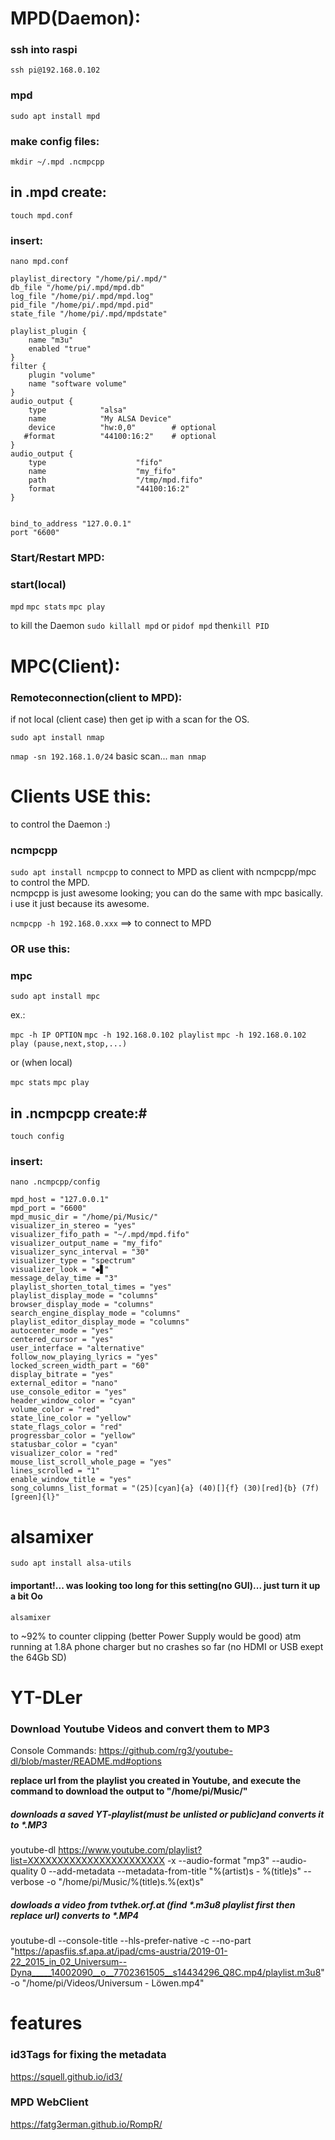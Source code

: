 # MPD(Daemon):

### ssh into raspi 
`ssh pi@192.168.0.102` 

### mpd
`sudo apt install mpd`

### make config files:

`mkdir ~/.mpd .ncmpcpp` 

## in .mpd create:
`touch mpd.conf`

### insert:
`nano mpd.conf`
```music_directory "/home/pi/Music/"
playlist_directory "/home/pi/.mpd/"
db_file "/home/pi/.mpd/mpd.db"
log_file "/home/pi/.mpd/mpd.log"
pid_file "/home/pi/.mpd/mpd.pid"
state_file "/home/pi/.mpd/mpdstate"

playlist_plugin {
    name "m3u"
    enabled "true"
}
filter {
    plugin "volume"
    name "software volume"
}
audio_output {
    type            "alsa"
    name            "My ALSA Device"
    device          "hw:0,0"        # optional
   #format          "44100:16:2"    # optional
}
audio_output {
    type                    "fifo"
    name                    "my_fifo"
    path                    "/tmp/mpd.fifo"
    format                  "44100:16:2"
}

 
bind_to_address "127.0.0.1"
port "6600"
```
### Start/Restart MPD:

### start(local)
`mpd`
`mpc stats`
`mpc play`

to kill the Daemon
`sudo killall mpd` or `pidof mpd` then`kill PID`

# MPC(Client):
### Remoteconnection(client to MPD):

if not local (client case) then get ip with a scan for the OS.

`sudo apt install nmap`

`nmap -sn 192.168.1.0/24` basic scan... `man nmap`

# Clients USE this:
to control the Daemon :)

### ncmpcpp 

`sudo apt install ncmpcpp` to connect to MPD as client with ncmpcpp/mpc to control the MPD.   
ncmpcpp is just awesome looking; you can do the same with mpc basically.
i use it just because its awesome.

`ncmpcpp -h 192.168.0.xxx` ==> to connect to MPD 

### OR use this:

### mpc 
`sudo apt install mpc`

ex.:

`mpc -h IP OPTION`
`mpc -h 192.168.0.102 playlist`
`mpc -h 192.168.0.102 play (pause,next,stop,...)`

or (when local)

`mpc stats`
`mpc play`

## in .ncmpcpp create:#

`touch config`

### insert:

`nano .ncmpcpp/config`

```% egrep -v '^#' .ncmpcpp/config
mpd_host = "127.0.0.1"
mpd_port = "6600"
mpd_music_dir = "/home/pi/Music/"
visualizer_in_stereo = "yes"
visualizer_fifo_path = "~/.mpd/mpd.fifo"
visualizer_output_name = "my_fifo"
visualizer_sync_interval = "30"
visualizer_type = "spectrum"
visualizer_look = "◆▋"
message_delay_time = "3"
playlist_shorten_total_times = "yes"
playlist_display_mode = "columns"
browser_display_mode = "columns"
search_engine_display_mode = "columns"
playlist_editor_display_mode = "columns"
autocenter_mode = "yes"
centered_cursor = "yes"
user_interface = "alternative"
follow_now_playing_lyrics = "yes"
locked_screen_width_part = "60"
display_bitrate = "yes"
external_editor = "nano"
use_console_editor = "yes"
header_window_color = "cyan"
volume_color = "red"
state_line_color = "yellow"
state_flags_color = "red"
progressbar_color = "yellow"
statusbar_color = "cyan"
visualizer_color = "red"
mouse_list_scroll_whole_page = "yes"
lines_scrolled = "1"
enable_window_title = "yes"
song_columns_list_format = "(25)[cyan]{a} (40)[]{f} (30)[red]{b} (7f)[green]{l}"
```

# alsamixer

`sudo apt install alsa-utils`

#### important!... was looking too long for this setting(no GUI)... just turn it up a bit Oo

`alsamixer`

to ~92% to counter clipping (better Power Supply would be good) atm running at 1.8A phone charger but no crashes so far
(no HDMI or USB exept the 64Gb SD)  

# YT-DLer 
### Download Youtube Videos and convert them to MP3

Console Commands: https://github.com/rg3/youtube-dl/blob/master/README.md#options


**replace url from the playlist you created in Youtube, and execute the command to download the output to "/home/pi/Music/"**


##### downloads a saved YT-playlist(must be unlisted or public)and converts it to *.MP3  
youtube-dl https://www.youtube.com/playlist?list=XXXXXXXXXXXXXXXXXXXXXXX -x --audio-format "mp3" --audio-quality 0 --add-metadata --metadata-from-title "%(artist)s - %(title)s" --verbose -o "/home/pi/Music/%(title)s.%(ext)s"


##### dowloads a video from tvthek.orf.at (find *.m3u8 playlist first then replace url) converts to *.MP4  
youtube-dl --console-title --hls-prefer-native -c --no-part "https://apasfiis.sf.apa.at/ipad/cms-austria/2019-01-22_2015_in_02_Universum--Dyna_____14002090__o__7702361505__s14434296_Q8C.mp4/playlist.m3u8" -o "/home/pi/Videos/Universum - Löwen.mp4"

# features

### id3Tags for fixing the metadata

https://squell.github.io/id3/

### MPD WebClient

https://fatg3erman.github.io/RompR/


